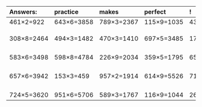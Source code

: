 | Answers: | practice | makes | perfect | ! |
| :--- | :--- | :--- | :--- | :--- |
| 461×2=922 | 643×6=3858 | 789×3=2367 | 115×9=1035 | 433×3=1299 | 
|   |   |   |   |   | 
|   |   |   |   |   | 
|   |   |   |   |   | 
| 308×8=2464 | 494×3=1482 | 470×3=1410 | 697×5=3485 | 177×4=708 | 
|   |   |   |   |   | 
|   |   |   |   |   | 
|   |   |   |   |   | 
|   |   |   |   |   | 
| 583×6=3498 | 598×8=4784 | 226×9=2034 | 359×5=1795 | 651×6=3906 | 
|   |   |   |   |   | 
|   |   |   |   |   | 
|   |   |   |   |   | 
|   |   |   |   |   | 
| 657×6=3942 | 153×3=459 | 957×2=1914 | 614×9=5526 | 714×7=4998 | 
|   |   |   |   |   | 
|   |   |   |   |   | 
|   |   |   |   |   | 
|   |   |   |   |   | 
| 724×5=3620 | 951×6=5706 | 589×3=1767 | 116×9=1044 | 260×6=1560 | 
